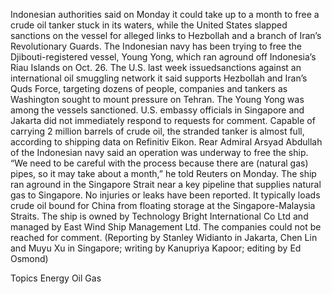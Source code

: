 Indonesian authorities said on Monday it could take up to a month to free a crude oil tanker stuck in its waters, while the United States slapped sanctions on the vessel for alleged links to Hezbollah and a branch of Iran’s Revolutionary Guards.
The Indonesian navy has been trying to free the Djibouti-registered vessel, Young Yong, which ran aground off Indonesia’s Riau Islands on Oct. 26.
The U.S. last week issuedsanctions against an international oil smuggling network it said supports Hezbollah and Iran’s Quds Force, targeting dozens of people, companies and tankers as Washington sought to mount pressure on Tehran. The Young Yong was among the vessels sanctioned.
U.S. embassy officials in Singapore and Jakarta did not immediately respond to requests for comment.
Capable of carrying 2 million barrels of crude oil, the stranded tanker is almost full, according to shipping data on Refinitiv Eikon.
Rear Admiral Arsyad Abdullah of the Indonesian navy said an operation was underway to free the ship.
“We need to be careful with the process because there are (natural gas) pipes, so it may take about a month,” he told Reuters on Monday.
The ship ran aground in the Singapore Strait near a key pipeline that supplies natural gas to Singapore. No injuries or leaks have been reported. It typically loads crude oil bound for China from floating storage at the Singapore-Malaysia Straits.
The ship is owned by Technology Bright International Co Ltd and managed by East Wind Ship Management Ltd. The companies could not be reached for comment.
(Reporting by Stanley Widianto in Jakarta, Chen Lin and Muyu Xu in Singapore; writing by Kanupriya Kapoor; editing by Ed Osmond)

Topics
Energy
Oil Gas
